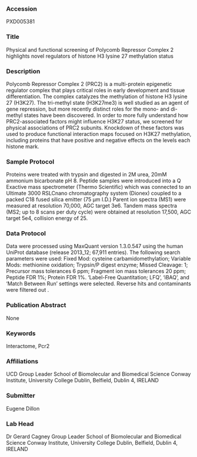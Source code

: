 ### Accession
PXD005381

### Title
Physical and functional screening of Polycomb Repressor Complex 2 highlights novel regulators of histone H3 lysine 27 methylation status

### Description
Polycomb Repressor Complex 2 (PRC2) is a multi-protein epigenetic regulator complex that plays critical roles in early development and tissue differentiation.  The complex catalyzes the methylation of histone H3 lysine 27 (H3K27).  The tri-methyl state (H3K27me3) is well studied as an agent of gene repression, but more recently distinct roles for the mono- and di-methyl states have been discovered.  In order to more fully understand how PRC2-associated factors might influence H3K27 status, we screened for physical associations of PRC2 subunits.  Knockdown of these factors was used to produce functional interaction maps focused on H3K27 methylation, including proteins that have positive and negative effects on the levels each histone mark.

### Sample Protocol
Proteins were treated with trypsin and digested in 2M urea, 20mM ammonium bicarbonate pH 8. Peptide samples were introduced into a Q Exactive mass spectrometer (Thermo Scientific) which was connected to an Ultimate 3000 RSLCnano chromatography system (Dionex) coupled to a packed C18 fused silica emitter (75 μm I.D.) Parent ion spectra (MS1) were measured at resolution 70,000, AGC target 3e6. Tandem mass spectra (MS2; up to 8 scans per duty cycle) were obtained at resolution 17,500, AGC target 5e4, collision energy of 25.

### Data Protocol
Data were processed using MaxQuant version 1.3.0.547 using the human UniProt database (release 2013_12; 67,911 entries). The following search parameters were used: Fixed Mod: cysteine carbamidomethylation; Variable Mods: methionine oxidation; Trypsin/P digest enzyme; Missed Cleavage: 1; Precursor mass tolerances 6 ppm; Fragment ion mass tolerances 20 ppm; Peptide FDR 1%; Protein FDR 1%. ‘Label-Free Quantitation; LFQ’, ‘iBAQ’, and ‘Match Between Run’ settings were selected. Reverse hits and contaminants were filtered out .

### Publication Abstract
None

### Keywords
Interactome, Pcr2

### Affiliations
UCD
Group Leader School of Biomolecular and Biomedical Science Conway Institute, University College Dublin, Belfield, Dublin 4, IRELAND

### Submitter
Eugene Dillon

### Lab Head
Dr Gerard Cagney
Group Leader School of Biomolecular and Biomedical Science Conway Institute, University College Dublin, Belfield, Dublin 4, IRELAND


